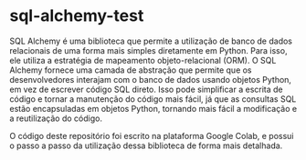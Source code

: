 # sql-alchemy-test

SQL Alchemy é uma biblioteca que permite a utilização de banco de dados relacionais de uma forma mais simples diretamente em Python. Para isso, ele utiliza a estratégia de mapeamento objeto-relacional (ORM). O SQL Alchemy fornece uma camada de abstração que permite que os desenvolvedores interajam com o banco de dados usando objetos Python, em vez de escrever código SQL direto. Isso pode simplificar a escrita de código e tornar a manutenção do código mais fácil, já que as consultas SQL estão encapsuladas em objetos Python, tornando mais fácil a modificação e a reutilização do código.

O código deste repositório foi escrito na plataforma Google Colab, e possui o passo a passo da utilização dessa biblioteca de forma mais detalhada.
